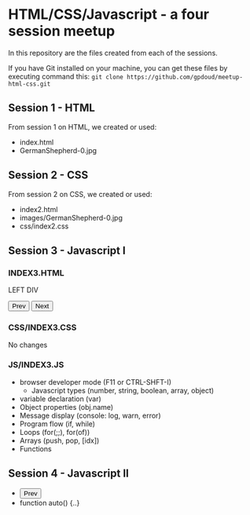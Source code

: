 # HTML/CSS/Javascript - a four session meetup

In this repository are the files created from each of the sessions.

If you have Git installed on your machine, you can get these files
by executing command this: `git clone https://github.com/gpdoud/meetup-html-css.git`

## Session 1 - HTML

From session 1 on HTML, we created or used:

* index.html
* GermanShepherd-0.jpg

## Session 2 - CSS

From session 2 on CSS, we created or used:

* index2.html
* images/GermanShepherd-0.jpg
* css/index2.css

## Session 3 - Javascript I

### INDEX3.HTML

<link href="css/index3.css" type="text/css" rel="stylesheet">
<script src="js/index3.js"></script>

<body onload="loaded();">

LEFT DIV

<button onClick="prev();">Prev</button>
<button onClick="next();">Next</button>

### CSS/INDEX3.CSS

No changes

### JS/INDEX3.JS

* browser developer mode (F11 or CTRL-SHFT-I)
  * Javascript types (number, string, boolean, array, object)
* variable declaration (var)
* Object properties (obj.name)
* Message display (console: log, warn, error)
* Program flow (if, while)
* Loops (for(;;), for(of))
* Arrays (push, pop, [idx])
* Functions

## Session 4 - Javascript II

* <button onClick="auto();">Prev</button>
* function auto() {..}